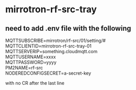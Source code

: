 # mirrotron-rf-src-tray
## need to add .env file with the following
MQTTSUBSCRIBE=mirrotron/rf-src/01/setting/#  
MQTTCLIENTID=mirrotron-rf-src-tray-01  
MQTTSERVERIP=something.cloudmqtt.com  
MQTTUSERNAME=xxxx  
MQTTPASSWORD=yyyy  
PM2NAME=rf-src  
NODEREDCONFIGSECRET=a-secret-key    

with no CR after the last line


